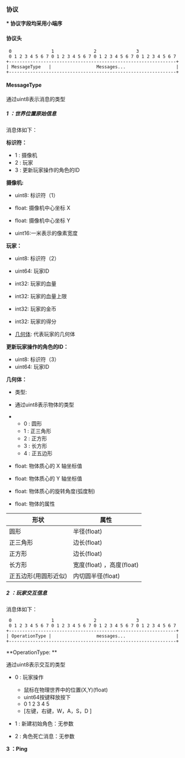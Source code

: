 ### 协议

**\* 协议字段均采用小端序**

#### 协议头

```
 0               1               2               3
 0 1 2 3 4 5 6 7 0 1 2 3 4 5 6 7 0 1 2 3 4 5 6 7 0 1 2 3 4 5 6 7
+---------------------------------------------------------------+
| MessageType   |                 Messages...                   |
+---------------------------------------------------------------+

```

#### MessageType

通过uint8表示消息的类型

##### 1 ：世界位置原始信息

消息体如下：

**标识符：**

- 1 : 摄像机
- 2 : 玩家
- 3 : 更新玩家操作的角色的ID

**摄像机:**

- uint8: 标识符（1）

- float: 摄像机中心坐标 X
- float: 摄像机中心坐标 Y
- uint16:一米表示的像素宽度

**玩家：**

- uint8: 标识符（2）
- uint64: 玩家ID

- int32: 玩家的血量
- int32: 玩家的血量上限
- int32: 玩家的金币
- int32: 玩家的得分
- [几何体](#shape): 代表玩家的几何体

**更新玩家操作的角色的ID：**

- uint8: 标识符（3）
- uint64: 玩家ID





**几何体<a name="shape"></a>：**

- 类型:
- 通过uint8表示物体的类型

-   - 0 : 圆形
    - 1 : 正三角形
    - 2 : 正方形
    - 3 : 长方形
    - 4 : 正五边形

-   float: 物体质心的 X 轴坐标值

-   float: 物体质心的 Y 轴坐标值

-   float: 物体质心的旋转角度(弧度制)

-   float: 物体的属性	


| 形状                 | 属性                      |
| -------------------- | ------------------------- |
| 圆形                 | 半径(float)               |
| 正三角形             | 边长(float)               |
| 正方形               | 边长(float)               |
| 长方形               | 宽度(float) ，高度(float) |
| 正五边形(用圆形近似) | 内切圆半径(float)         |


##### 2 ：玩家交互信息

消息体如下：

```
 0               1               2               3
 0 1 2 3 4 5 6 7 0 1 2 3 4 5 6 7 0 1 2 3 4 5 6 7 0 1 2 3 4 5 6 7
+---------------------------------------------------------------+
| OperationType |                 messages...                   |
+---------------------------------------------------------------+
```
**OperationType: **

通过uint8表示交互的类型

- 0 : 玩家操作
  - 鼠标在物理世界中的位置(X,Y)(float)
  - uint64按键释放按下
  - 0          1         2    3    4    5
  - [左键，右键，W，A，S，D ]

- 1 : 新建初始角色：无参数

- 2 : 角色死亡消息：无参数

**3 ：Ping** 